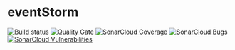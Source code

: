 # eventStorm

[![Build status](https://travis-ci.com/eventstorm-projects/eventstorm.svg?branch=master)](https://travis-ci.org/eventstorm-projects/eventstorm)
[![Quality Gate](https://sonarcloud.io/api/project_badges/measure?project=eu.eventstorm%3Aeventstorm&metric=alert_status)](https://sonarcloud.io/dashboard?id=eu.eventstorm%3Aeventstorm)
[![SonarCloud Coverage](https://sonarcloud.io/api/project_badges/measure?project=eu.eventstorm%3Aeventstorm&metric=coverage)](https://sonarcloud.io/component_measures/metric/coverage/list?id=eu.eventstorm%3Aeventstorm)
[![SonarCloud Bugs](https://sonarcloud.io/api/project_badges/measure?project=eu.eventstorm%3Aeventstorm&metric=bugs)](https://sonarcloud.io/component_measures/metric/reliability_rating/list?id=eu.eventstorm%3Aeventstorm)
[![SonarCloud Vulnerabilities](https://sonarcloud.io/api/project_badges/measure?project=eu.eventstorm%3Aeventstorm&metric=vulnerabilities)](https://sonarcloud.io/component_measures/metric/security_rating/list?id=eu.eventstorm%3Aeventstorm)

